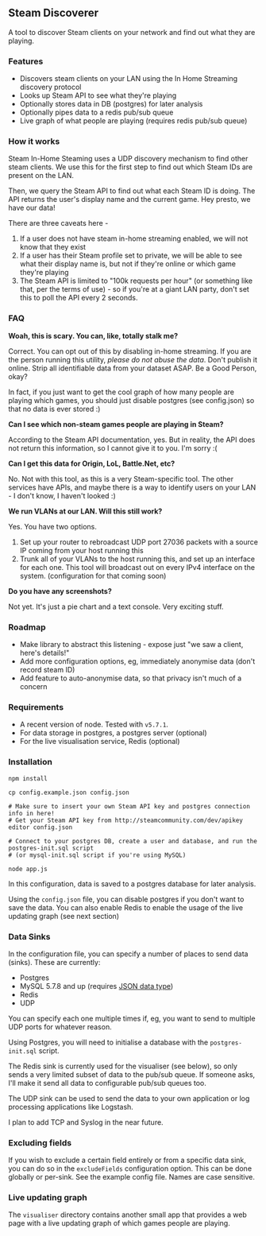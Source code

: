 

## Steam Discoverer

A tool to discover Steam clients on your network and find out what they are playing. 

### Features

* Discovers steam clients on your LAN using the In Home Streaming discovery protocol
* Looks up Steam API to see what they're playing
* Optionally stores data in DB (postgres) for later analysis
* Optionally pipes data to a redis pub/sub queue
* Live graph of what people are playing (requires redis pub/sub queue)

### How it works

Steam In-Home Steaming uses a UDP discovery mechanism to find other steam clients.
We use this for the first step to find out which Steam IDs are present on 
the LAN.

Then, we query the Steam API to find out what each Steam ID is doing.
The API returns the user's display name and the current game. Hey presto,
we have our data!

There are three caveats here - 

1. If a user does not have steam in-home streaming enabled, we will not know that they exist
2. If a user has their Steam profile set to private, we will be able to see what their display name is, but not if they're online or which game they're playing
3. The Steam API is limited to "100k requests per hour" (or something like that, per the terms of use) - so if you're at a giant LAN party, don't set this to poll the API every 2 seconds. 

### FAQ

**Woah, this is scary. You can, like, totally stalk me?**

Correct. You can opt out of this by disabling in-home streaming. If you are 
the person running this utility, *please do not abuse the data*. Don't 
publish it online. Strip all identifiable data from your dataset ASAP. 
Be a Good Person, okay? 

In fact, if you just want to get the cool graph of how many people are
playing which games, you should just disable postgres (see config.json) so 
that no data is ever stored :)

**Can I see which non-steam games people are playing in Steam?**

According to the Steam API documentation, yes. But in reality, 
the API does not return this information, so I cannot give it to
you. I'm sorry :(

**Can I get this data for Origin, LoL, Battle.Net, etc?**

No. Not with this tool, as this is a very Steam-specific tool. 
The other services have APIs, and maybe there is a way to identify
users on your LAN - I don't know, I haven't looked :)

**We run VLANs at our LAN. Will this still work?**

Yes. You have two options. 

1. Set up your router to rebroadcast UDP port 27036 packets with a source 
IP coming from your host running this
2. Trunk all of your VLANs to the host running this, and set up an interface
for each one. This tool will broadcast out on every IPv4 interface on the system. (configuration for that coming soon)

**Do you have any screenshots?**

Not yet. It's just a pie chart and a text console. Very exciting stuff. 

### Roadmap

* Make library to abstract this listening - expose just "we saw a client, here's details!"
* Add more configuration options, eg, immediately anonymise data (don't record steam ID)
* Add feature to auto-anonymise data, so that privacy isn't much of a concern

### Requirements

* A recent version of node. Tested with `v5.7.1`. 
* For data storage in postgres, a postgres server (optional)
* For the live visualisation service, Redis (optional)

### Installation

```
npm install

cp config.example.json config.json

# Make sure to insert your own Steam API key and postgres connection info in here!
# Get your Steam API key from http://steamcommunity.com/dev/apikey
editor config.json

# Connect to your postgres DB, create a user and database, and run the postgres-init.sql script
# (or mysql-init.sql script if you're using MySQL)

node app.js
```

In this configuration, data is saved to a postgres database for later analysis. 

Using the `config.json` file, you can disable postgres if you don't want 
to save the data. You can also enable Redis to enable the usage of the 
live updating graph (see next section)

### Data Sinks

In the configuration file, you can specify a number of places to send data (sinks). 
These are currently:

* Postgres
* MySQL 5.7.8 and up (requires [JSON data type](https://dev.mysql.com/doc/refman/5.7/en/json.html))
* Redis
* UDP

You can specify each one multiple times if, eg, you want to send to multiple UDP ports for
whatever reason.

Using Postgres, you will need to initialise a database with the `postgres-init.sql` script.

The Redis sink is currently used for the visualiser (see below), so only sends a very
limited subset of data to the pub/sub queue. If someone asks, I'll make it send all
data to configurable pub/sub queues too.

The UDP sink can be used to send the data to your own application or log processing 
applications like Logstash. 

I plan to add TCP and Syslog in the near future. 

### Excluding fields

If you wish to exclude a certain field entirely or from a specific data sink, you 
can do so in the `excludeFields` configuration option. This can be done globally
or per-sink. See the example config file. Names are case sensitive. 

### Live updating graph

The `visualiser` directory contains another small app that provides a web page 
with a live updating graph of which games people are playing. 
